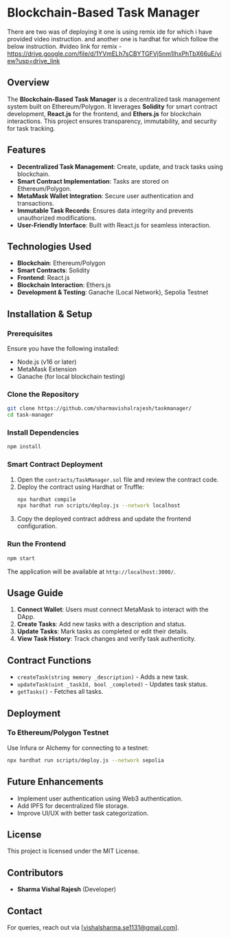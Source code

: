 # Blockchain-Based Task Manager
There are two was of deploying it one is using remix ide for which i have provided video instruction. and another one is hardhat for which follow the below instruction.
#video link for remix - https://drive.google.com/file/d/1YVmELh7sCBYTGFVj5nm1IhxPhTbX66uE/view?usp=drive_link
## Overview
The **Blockchain-Based Task Manager** is a decentralized task management system built on Ethereum/Polygon. It leverages **Solidity** for smart contract development, **React.js** for the frontend, and **Ethers.js** for blockchain interactions. This project ensures transparency, immutability, and security for task tracking.

## Features
- **Decentralized Task Management**: Create, update, and track tasks using blockchain.
- **Smart Contract Implementation**: Tasks are stored on Ethereum/Polygon.
- **MetaMask Wallet Integration**: Secure user authentication and transactions.
- **Immutable Task Records**: Ensures data integrity and prevents unauthorized modifications.
- **User-Friendly Interface**: Built with React.js for seamless interaction.

## Technologies Used
- **Blockchain**: Ethereum/Polygon
- **Smart Contracts**: Solidity
- **Frontend**: React.js
- **Blockchain Interaction**: Ethers.js
- **Development & Testing**: Ganache (Local Network), Sepolia Testnet

## Installation & Setup

### Prerequisites
Ensure you have the following installed:
- Node.js (v16 or later)
- MetaMask Extension
- Ganache (for local blockchain testing)

### Clone the Repository
```sh
git clone https://github.com/sharmavishalrajesh/taskmanager/
cd task-manager
```

### Install Dependencies
```sh
npm install
```

### Smart Contract Deployment
1. Open the `contracts/TaskManager.sol` file and review the contract code.
2. Deploy the contract using Hardhat or Truffle:
   ```sh
   npx hardhat compile
   npx hardhat run scripts/deploy.js --network localhost
   ```
3. Copy the deployed contract address and update the frontend configuration.

### Run the Frontend
```sh
npm start
```
The application will be available at `http://localhost:3000/`.

## Usage Guide
1. **Connect Wallet**: Users must connect MetaMask to interact with the DApp.
2. **Create Tasks**: Add new tasks with a description and status.
3. **Update Tasks**: Mark tasks as completed or edit their details.
4. **View Task History**: Track changes and verify task authenticity.

## Contract Functions
- `createTask(string memory _description)` - Adds a new task.
- `updateTask(uint _taskId, bool _completed)` - Updates task status.
- `getTasks()` - Fetches all tasks.

## Deployment
### To Ethereum/Polygon Testnet
Use Infura or Alchemy for connecting to a testnet:
```sh
npx hardhat run scripts/deploy.js --network sepolia
```

## Future Enhancements
- Implement user authentication using Web3 authentication.
- Add IPFS for decentralized file storage.
- Improve UI/UX with better task categorization.

## License
This project is licensed under the MIT License.

## Contributors
- **Sharma Vishal Rajesh** (Developer)

## Contact
For queries, reach out via [vishalsharma.se1131@gmail.com].
